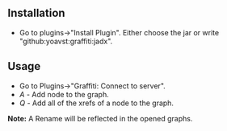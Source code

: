 ## Installation

- Go to plugins->"Install Plugin". Either choose the jar or write "github:yoavst:graffiti:jadx".

## Usage

- Go to Plugins->"Graffiti: Connect to server".
- _A_ - Add node to the graph.
- _Q_ - Add all of the xrefs of a node to the graph.

**Note:** A Rename will be reflected in the opened graphs.
